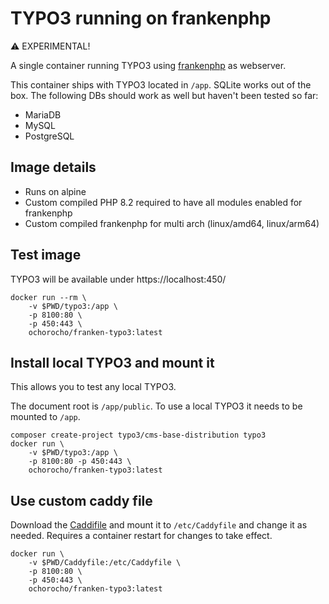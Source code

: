 # TYPO3 running on frankenphp

:warning: EXPERIMENTAL!

A single container running TYPO3 using [frankenphp](https://github.com/dunglas/frankenphp) as webserver.

This container ships with TYPO3 located in `/app`. SQLite works out of the box.
The following DBs should work as well but haven't been tested so far:

* MariaDB
* MySQL
* PostgreSQL 

## Image details

* Runs on alpine
* Custom compiled PHP 8.2 required to have all modules enabled for frankenphp
* Custom compiled frankenphp for multi arch (linux/amd64, linux/arm64)

## Test image

TYPO3 will be available under https://localhost:450/

```
docker run --rm \
    -v $PWD/typo3:/app \
    -p 8100:80 \
    -p 450:443 \
    ochorocho/franken-typo3:latest
```

## Install local TYPO3 and mount it

This allows you to test any local TYPO3.

The document root is `/app/public`. To use a local TYPO3 it needs
to be mounted to `/app`.

```
composer create-project typo3/cms-base-distribution typo3
docker run \
    -v $PWD/typo3:/app \
    -p 8100:80 -p 450:443 \
    ochorocho/franken-typo3:latest
```

## Use custom caddy file

Download the [Caddifile](config/Caddyfile) and mount it to `/etc/Caddyfile` 
and change it as needed. Requires a container restart for changes to take effect.

```
docker run \
    -v $PWD/Caddyfile:/etc/Caddyfile \
    -p 8100:80 \
    -p 450:443 \
    ochorocho/franken-typo3:latest
```
